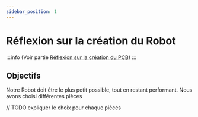 ```yaml
---
sidebar_position: 1
---
```


# Réflexion sur la création du Robot

:::info
(Voir partie [Réflexion sur la création du PCB](../PCB/Reflexion.md))
:::
## Objectifs
Notre Robot doit être le plus petit possible, tout en restant performant.
Nous avons choisi différentes pièces

// TODO expliquer le choix pour chaque pièces